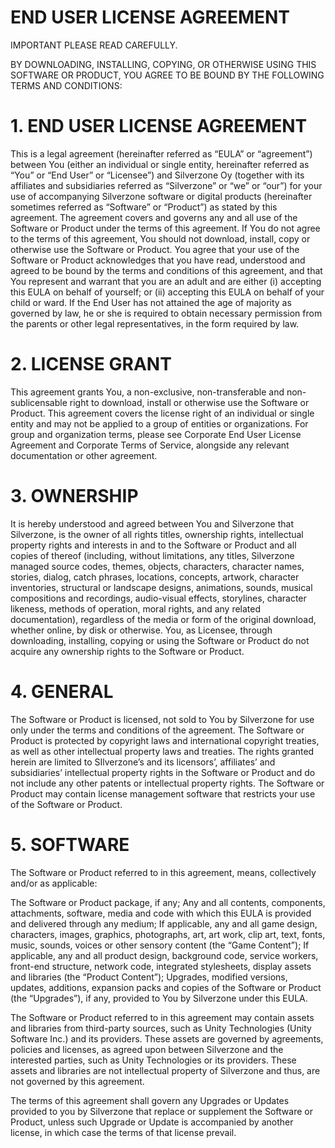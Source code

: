 # END USER LICENSE AGREEMENT
IMPORTANT PLEASE READ CAREFULLY.

BY DOWNLOADING, INSTALLING, COPYING, OR OTHERWISE USING THIS SOFTWARE OR PRODUCT, YOU AGREE TO BE BOUND BY THE FOLLOWING TERMS AND CONDITIONS:
# 1. END USER LICENSE AGREEMENT
This is a legal agreement (hereinafter referred as “EULA” or “agreement”) between You (either an individual or single entity, hereinafter referred as “You” or “End User” or “Licensee”) and Silverzone Oy (together with its affiliates and subsidiaries referred as “Silverzone” or “we” or “our”) for your use of accompanying Silverzone software or digital products (hereinafter sometimes referred as “Software” or “Product”) as stated by this agreement. The agreement covers and governs any and all use of the Software or Product under the terms of this agreement. If You do not agree to the terms of this agreement, You should not download, install, copy or otherwise use the Software or Product. You agree that your use of the Software or Product acknowledges that you have read, understood and agreed to be bound by the terms and conditions of this agreement, and that You represent and warrant that you are an adult and are either (i) accepting this EULA on behalf of yourself; or (ii) accepting this EULA on behalf of your child or ward. If the End User has not attained the age of majority as governed by law, he or she is required to obtain necessary permission from the parents or other legal representatives, in the form required by law.

# 2. LICENSE GRANT
This agreement grants You, a non-exclusive, non-transferable and non-sublicensable right to download, install or otherwise use the Software or Product. This agreement covers the license right of an individual or single entity and may not be applied to a group of entities or organizations. For group and organization terms, please see Corporate End User License Agreement and Corporate Terms of Service, alongside any relevant documentation or other agreement.
# 3. OWNERSHIP
It is hereby understood and agreed between You and Silverzone that Silverzone, is the owner of all rights titles, ownership rights, intellectual property rights and interests in and to the Software or Product and all copies of thereof (including, without limitations, any titles, Silverzone managed source codes, themes, objects, characters, character names, stories, dialog, catch phrases, locations, concepts, artwork, character inventories, structural or landscape designs, animations, sounds, musical compositions and recordings, audio-visual effects, storylines, character likeness, methods of operation, moral rights, and any related documentation), regardless of the media or form of the original download, whether online, by disk or otherwise. You, as Licensee, through downloading, installing, copying or using the Software or Product do not acquire any ownership rights to the Software or Product.

# 4. GENERAL
The Software or Product is licensed, not sold to You by Silverzone for use only under the terms and conditions of the agreement. The Software or Product is protected by copyright laws and international copyright treaties, as well as other intellectual property laws and treaties. The rights granted herein are limited to SIlverzone’s and its licensors’, affiliates’ and subsidiaries’ intellectual property rights in the Software or Product and do not include any other patents or intellectual property rights. The Software or Product may contain license management software that restricts your use of the Software or Product.

# 5. SOFTWARE
The Software or Product referred to in this agreement, means, collectively and/or as applicable:

The Software or Product package, if any;
Any and all contents, components, attachments, software, media and code with which this EULA is provided and delivered through any medium;
If applicable, any and all game design, characters, images, graphics, photographs, art, art work, clip art, text, fonts, music, sounds, voices or other sensory content (the “Game Content”);
If applicable, any and all product design, background code, service workers, front-end structure, network code, integrated stylesheets, display assets and libraries (the “Product Content”);
Upgrades, modified versions, updates, additions, expansion packs and copies of the Software or Product (the “Upgrades”), if any, provided to You by Silverzone under this EULA.

The Software or Product referred to in this agreement may contain assets and libraries from third-party sources, such as Unity Technologies (Unity Software Inc.) and its providers. These assets are governed by agreements, policies and licenses, as agreed upon between Silverzone and the interested parties, such as Unity Technologies or its providers. These assets and libraries are not intellectual property of Silverzone and thus, are not governed by this agreement.

The terms of this agreement shall govern any Upgrades or Updates provided to you by Silverzone that replace or supplement the Software or Product, unless such Upgrade or Update is accompanied by another license, in which case the terms of that license prevail.
